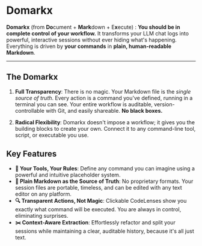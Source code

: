 # Domarkx

**Domarkx** (from **Do**cument + **Mark**down + E**x**ecute) : **You should be in complete control of your workflow.** It transforms your LLM chat logs into powerful, interactive sessions without ever hiding what's happening. Everything is driven by **your commands** in **plain, human-readable Markdown**.

---

## The Domarkx

1.  **Full Transparency**: There is no magic. Your Markdown file is the _single source of truth_. Every action is a command you've defined, running in a terminal you can see. Your entire workflow is auditable, version-controllable with Git, and easily shareable. **No black boxes.**

2.  **Radical Flexibility**: Domarkx doesn't impose a workflow; it gives you the building blocks to create your own. Connect it to any command-line tool, script, or executable you use.

## Key Features

- **🔧 Your Tools, Your Rules**: Define any command you can imagine using a powerful and intuitive placeholder system.
- **📜 Plain Markdown as the Source of Truth**: No proprietary formats. Your session files are portable, timeless, and can be edited with any text editor on any platform.
- **🔍 Transparent Actions, Not Magic**: Clickable CodeLenses show you exactly what command will be executed. You are always in control, eliminating surprises.
- **✂️ Context-Aware Extraction**: Effortlessly refactor and split your sessions while maintaining a clear, auditable history, because it's all just text.
